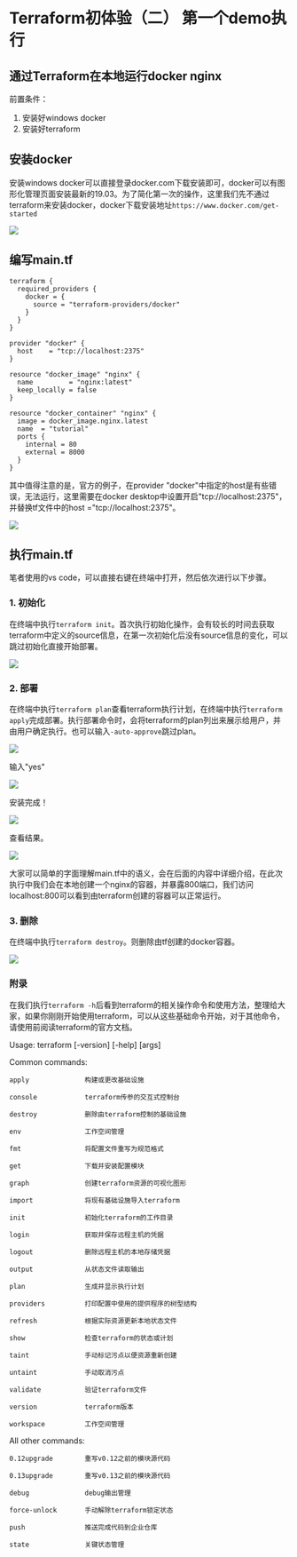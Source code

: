 # Terraform初体验（二） 第一个demo执行

## 通过Terraform在本地运行docker nginx

前置条件：
1. 安装好windows docker
2. 安装好terraform

## 安装docker

安装windows docker可以直接登录docker.com下载安装即可，docker可以有图形化管理页面安装最新的19.03。为了简化第一次的操作，这里我们先不通过terraform来安装docker，docker下载安装地址`https://www.docker.com/get-started`

![](./images/docker.png)

## 编写main.tf

```
terraform {
  required_providers {
    docker = {
      source = "terraform-providers/docker"
    }
  }
}

provider "docker" {
  host    = "tcp://localhost:2375"
}

resource "docker_image" "nginx" {
  name         = "nginx:latest"
  keep_locally = false
}

resource "docker_container" "nginx" {
  image = docker_image.nginx.latest
  name  = "tutorial"
  ports {
    internal = 80
    external = 8000
  }
}
```

其中值得注意的是，官方的例子，在provider "docker"中指定的host是有些错误，无法运行，这里需要在docker desktop中设置开启"tcp://localhost:2375"，并替换tf文件中的host ="tcp://localhost:2375"。

![](./images/docker2375.png)

## 执行main.tf

笔者使用的vs code，可以直接右键在终端中打开，然后依次进行以下步骤。

### 1. 初始化
在终端中执行`terraform init`。首次执行初始化操作，会有较长的时间去获取terraform中定义的source信息，在第一次初始化后没有source信息的变化，可以跳过初始化直接开始部署。

![](./images/tfinit.png)

### 2. 部署
在终端中执行`terraform plan`查看terraform执行计划，在终端中执行`terraform apply`完成部署。执行部署命令时，会将terraform的plan列出来展示给用户，并由用户确定执行。也可以输入`-auto-approve`跳过plan。

![](./images/tfapply.png)

输入"yes"

![](./images/tfapplyyes.png)

安装完成！

![](./images/tfapplyend.png)

查看结果。

![](./images/nginx.png)

大家可以简单的字面理解main.tf中的语义，会在后面的内容中详细介绍，在此次执行中我们会在本地创建一个nginx的容器，并暴露800端口，我们访问localhost:800可以看到由terraform创建的容器可以正常运行。

### 3. 删除

在终端中执行`terraform destroy`。则删除由tf创建的docker容器。

![](./images/destroy.png)

### 附录

在我们执行`terraform -h`后看到terraform的相关操作命令和使用方法，整理给大家，如果你刚刚开始使用terraform，可以从这些基础命令开始，对于其他命令，请使用前阅读terraform的官方文档。

Usage: terraform [-version] [-help] <command> [args]

Common commands:

    apply              构建或更改基础设施

    console            terraform传参的交互式控制台

    destroy            删除由terraform控制的基础设施

    env                工作空间管理

    fmt                将配置文件重写为规范格式

    get                下载并安装配置模块

    graph              创建terraform资源的可视化图形

    import             将现有基础设施导入terraform

    init               初始化terraform的工作目录

    login              获取并保存远程主机的凭据

    logout             删除远程主机的本地存储凭据

    output             从状态文件读取输出

    plan               生成并显示执行计划

    providers          打印配置中使用的提供程序的树型结构

    refresh            根据实际资源更新本地状态文件

    show               检查terraform的状态或计划

    taint              手动标记污点以便资源重新创建

    untaint            手动取消污点

    validate           验证terraform文件

    version            terraform版本

    workspace          工作空间管理

All other commands:

    0.12upgrade        重写v0.12之前的模块源代码

    0.13upgrade        重写v0.13之前的模块源代码

    debug              debug输出管理

    force-unlock       手动解除terraform锁定状态

    push               推送完成代码到企业仓库
    
    state              关键状态管理